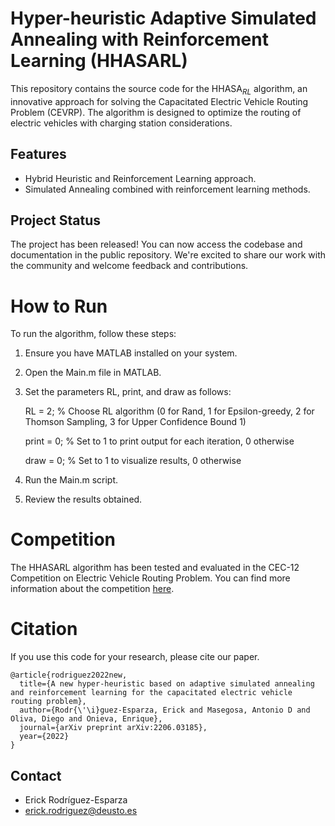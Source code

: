 # Hyper-heuristic Adaptive Simulated Annealing with Reinforcement Learning (HHASARL)
This repository contains the source code for the HHASA$_{RL}$ algorithm, an innovative approach for solving the Capacitated Electric Vehicle Routing Problem (CEVRP). The algorithm is designed to optimize the routing of electric vehicles with charging station considerations.

## Features

- Hybrid Heuristic and Reinforcement Learning approach.
- Simulated Annealing combined with reinforcement learning methods.

## Project Status
The project has been released! You can now access the codebase and documentation in the public repository. We're excited to share our work with the community and welcome feedback and contributions.

# How to Run
To run the algorithm, follow these steps:

1. Ensure you have MATLAB installed on your system.
2. Open the Main.m file in MATLAB.
3. Set the parameters RL, print, and draw as follows:
   
   RL = 2; % Choose RL algorithm (0 for Rand, 1 for Epsilon-greedy, 2 for Thomson Sampling, 3 for Upper Confidence Bound 1)
   
   print = 0; % Set to 1 to print output for each iteration, 0 otherwise
   
   draw = 0; % Set to 1 to visualize results, 0 otherwise
   
5. Run the Main.m script.
6. Review the results obtained.

# Competition
The HHASARL algorithm has been tested and evaluated in the CEC-12 Competition on Electric Vehicle Routing Problem. You can find more information about the competition [here](https://mavrovouniotis.github.io/EVRPcompetition2020/).

# Citation
If you use this code for your research, please cite our paper.
```
@article{rodriguez2022new,
  title={A new hyper-heuristic based on adaptive simulated annealing and reinforcement learning for the capacitated electric vehicle routing problem},
  author={Rodr{\'\i}guez-Esparza, Erick and Masegosa, Antonio D and Oliva, Diego and Onieva, Enrique},
  journal={arXiv preprint arXiv:2206.03185},
  year={2022}
}

```
## Contact

- Erick Rodríguez-Esparza
- erick.rodriguez@deusto.es
